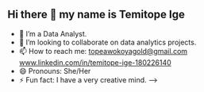 ## Hi there 👋 my name is Temitope Ige

- 🔭 I’m a Data Analyst.
- 👯 I’m looking to collaborate on data analytics projects.
- 📫 How to reach me: topeawokoyagold@gmail.com www.linkedin.com/in/temitope-ige-180226140 
- 😄 Pronouns: She/Her
- ⚡ Fun fact: I have a very creative mind.
-->
